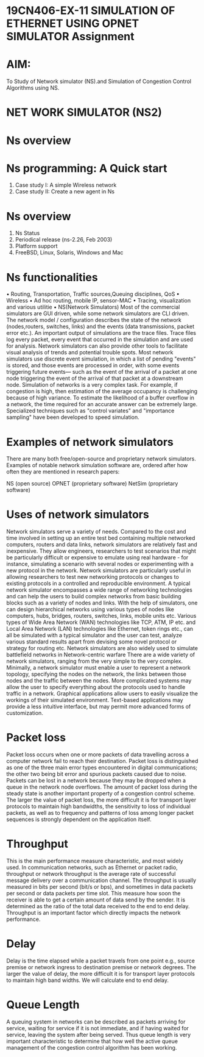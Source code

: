 # 19CN406-EX-11 SIMULATION OF ETHERNET USING OPNET SIMULATOR Assignment
# AIM:
To Study of Network simulator (NS).and Simulation of Congestion Control Algorithms using NS.

# NET WORK SIMULATOR (NS2)
# Ns overview
# Ns programming: A Quick start
  1. Case study I: A simple Wireless network
  2. Case study II: Create a new agent in Ns
# Ns overview
  1. Ns Status
  2. Periodical release (ns-2.26, Feb 2003)
  3. Platform support
  4. FreeBSD, Linux, Solaris, Windows and Mac
# Ns functionalities
• Routing, Transportation, Traffic sources,Queuing disciplines, QoS • Wireless • Ad hoc routing, mobile IP, sensor-MAC • Tracing, visualization and various utilitie • NS(Network Simulators) Most of the commercial simulators are GUI driven, while some network simulators are CLI driven. The network model / configuration describes the state of the network (nodes,routers, switches, links) and the events (data transmissions, packet error etc.). An important output of simulations are the trace files. Trace files log every packet, every event that occurred in the simulation and are used for analysis. Network simulators can also provide other tools to facilitate visual analysis of trends and potential trouble spots. Most network simulators use discrete event simulation, in which a list of pending "events" is stored, and those events are processed in order, with some events triggering future events— such as the event of the arrival of a packet at one node triggering the event of the arrival of that packet at a downstream node. Simulation of networks is a very complex task. For example, if congestion is high, then estimation of the average occupancy is challenging because of high variance. To estimate the likelihood of a buffer overflow in a network, the time required for an accurate answer can be extremely large. Specialized techniques such as "control variates" and "importance sampling" have been developed to speed simulation.

# Examples of network simulators
There are many both free/open-source and proprietary network simulators. Examples of notable network simulation software are, ordered after how often they are mentioned in research papers:

NS (open source)
OPNET (proprietary software)
NetSim (proprietary software)
# Uses of network simulators
Network simulators serve a variety of needs. Compared to the cost and time involved in setting up an entire test bed containing multiple networked computers, routers and data links, network simulators are relatively fast and inexpensive. They allow engineers, researchers to test scenarios that might be particularly difficult or expensive to emulate using real hardware - for instance, simulating a scenario with several nodes or experimenting with a new protocol in the network. Network simulators are particularly useful in allowing researchers to test new networking protocols or changes to existing protocols in a controlled and reproducible environment. A typical network simulator encompasses a wide range of networking technologies and can help the users to build complex networks from basic building blocks such as a variety of nodes and links. With the help of simulators, one can design hierarchical networks using various types of nodes like computers, hubs, bridges, routers, switches, links, mobile units etc. Various types of Wide Area Network (WAN) technologies like TCP, ATM, IP etc. and Local Area Network (LAN) technologies like Ethernet, token rings etc., can all be simulated with a typical simulator and the user can test, analyze various standard results apart from devising some novel protocol or strategy for routing etc. Network simulators are also widely used to simulate battlefield networks in Network-centric warfare There are a wide variety of network simulators, ranging from the very simple to the very complex. Minimally, a network simulator must enable a user to represent a network topology, specifying the nodes on the network, the links between those nodes and the traffic between the nodes. More complicated systems may allow the user to specify everything about the protocols used to handle traffic in a network. Graphical applications allow users to easily visualize the workings of their simulated environment. Text-based applications may provide a less intuitive interface, but may permit more advanced forms of customization.

# Packet loss
Packet loss occurs when one or more packets of data travelling across a computer network fail to reach their destination. Packet loss is distinguished as one of the three main error types encountered in digital communications; the other two being bit error and spurious packets caused due to noise. Packets can be lost in a network because they may be dropped when a queue in the network node overflows. The amount of packet loss during the steady state is another important property of a congestion control scheme. The larger the value of packet loss, the more difficult it is for transport layer protocols to maintain high bandwidths, the sensitivity to loss of individual packets, as well as to frequency and patterns of loss among longer packet sequences is strongly dependent on the application itself.

# Throughput
This is the main performance measure characteristic, and most widely used. In communication networks, such as Ethernet or packet radio, throughput or network throughput is the average rate of successful message delivery over a communication channel. The throughput is usually measured in bits per second (bit/s or bps), and sometimes in data packets per second or data packets per time slot. This measure how soon the receiver is able to get a certain amount of data send by the sender. It is determined as the ratio of the total data received to the end to end delay. Throughput is an important factor which directly impacts the network performance.

# Delay
Delay is the time elapsed while a packet travels from one point e.g., source premise or network ingress to destination premise or network degrees. The larger the value of delay, the more difficult it is for transport layer protocols to maintain high band widths. We will calculate end to end delay.

# Queue Length
A queuing system in networks can be described as packets arriving for service, waiting for service if it is not immediate, and if having waited for service, leaving the system after being served. Thus queue length is very important characteristic to determine that how well the active queue management of the congestion control algorithm has been working.
